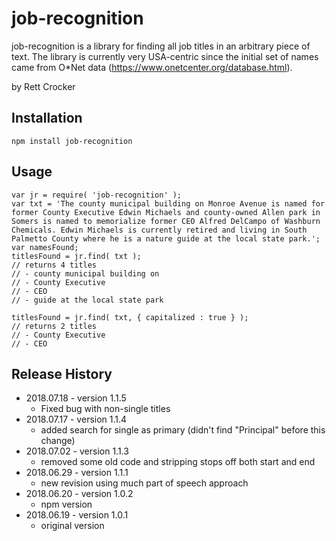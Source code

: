 # job-recognition
job-recognition is a library for finding all job titles in an arbitrary piece of text. The library is currently very USA-centric since the initial set of names came from O*Net data (https://www.onetcenter.org/database.html).

by Rett Crocker

## Installation

`npm install job-recognition`

## Usage

```
var jr = require( 'job-recognition' );
var txt = 'The county municipal building on Monroe Avenue is named for former County Executive Edwin Michaels and county-owned Allen park in Somers is named to memorialize former CEO Alfred DelCampo of Washburn Chemicals. Edwin Michaels is currently retired and living in South Palmetto County where he is a nature guide at the local state park.';
var namesFound;
titlesFound = jr.find( txt );
// returns 4 titles
// - county municipal building on
// - County Executive
// - CEO
// - guide at the local state park

titlesFound = jr.find( txt, { capitalized : true } );
// returns 2 titles
// - County Executive
// - CEO
```

## Release History

* 2018.07.18 - version 1.1.5
  * Fixed bug with non-single titles
* 2018.07.17 - version 1.1.4
  * added search for single as primary (didn't find "Principal" before this change)
* 2018.07.02 - version 1.1.3
  * removed some old code and stripping stops off both start and end
* 2018.06.29 - version 1.1.1
  * new revision using much part of speech approach
* 2018.06.20 - version 1.0.2
  * npm version
* 2018.06.19 - version 1.0.1
  * original version